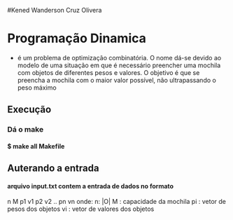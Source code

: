#Kened Wanderson Cruz Olivera
# Programação Dinamica
 - é um problema de optimização combinatória. O nome dá-se devido ao modelo de uma situação em que é necessário preencher uma mochila 
 com objetos de diferentes pesos e valores. O objetivo é que se preencha a mochila com o maior valor possível, não ultrapassando o peso máximo
## Execução
### Dá o make
#### $ make all Makefile

## Auterando a entrada
#### arquivo input.txt contem a entrada de dados no formato
n M
p1 v1
p2 v2
..
pn vn
onde:
n: |O|
M : capacidade da mochila
pi : vetor de pesos dos objetos
vi : vetor de valores dos objetos
